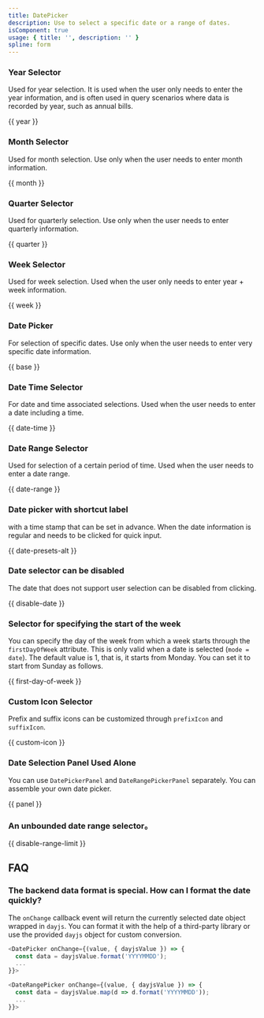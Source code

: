 ```yaml
---
title: DatePicker
description: Use to select a specific date or a range of dates.
isComponent: true
usage: { title: '', description: '' }
spline: form
---
```


### Year Selector

Used for year selection. It is used when the user only needs to enter the year information, and is often used in query scenarios where data is recorded by year, such as annual bills.

{{ year }}

### Month Selector

Used for month selection. Use only when the user needs to enter month information.

{{ month }}

### Quarter Selector

Used for quarterly selection. Use only when the user needs to enter quarterly information.

{{ quarter }}

### Week Selector

Used for week selection. Used when the user only needs to enter year + week information.

{{ week }}

### Date Picker

For selection of specific dates. Use only when the user needs to enter very specific date information.

{{ base }}

### Date Time Selector

For date and time associated selections. Used when the user needs to enter a date including a time.

{{ date-time }}

### Date Range Selector

Used for selection of a certain period of time. Used when the user needs to enter a date range.

{{ date-range }}

### Date picker with shortcut label

with a time stamp that can be set in advance. When the date information is regular and needs to be clicked for quick input.

{{ date-presets-alt }}

### Date selector can be disabled

The date that does not support user selection can be disabled from clicking.

{{ disable-date }}

### Selector for specifying the start of the week

You can specify the day of the week from which a week starts through the `firstDayOfWeek` attribute. This is only valid when a date is selected (`mode = date`). The default value is 1, that is, it starts from Monday. You can set it to start from Sunday as follows.

{{ first-day-of-week }}

### Custom Icon Selector

Prefix and suffix icons can be customized through `prefixIcon` and `suffixIcon`.

{{ custom-icon }}

### Date Selection Panel Used Alone

You can use `DatePickerPanel` and `DateRangePickerPanel` separately. You can assemble your own date picker.

{{ panel }}

### An unbounded date range selector。

{{ disable-range-limit }}

## FAQ

### The backend data format is special. How can I format the date quickly?

The `onChange` callback event will return the currently selected date object wrapped in `dayjs`. You can format it with the help of a third-party library or use the provided `dayjs` object for custom conversion.

```js
<DatePicker onChange={(value, { dayjsValue }) => {
  const data = dayjsValue.format('YYYYMMDD');
  ...
}}>

<DateRangePicker onChange={(value, { dayjsValue }) => {
  const data = dayjsValue.map(d => d.format('YYYYMMDD'));
  ...
}}>
```
